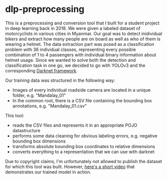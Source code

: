 # dlp-preprocessing

This is a preprocessing and conversion tool that I built for a student project in deep learning back in 2018.
We were given a labeled dataset of motorcyclists in various cities in Myanmar. Our goal was to detect inidividual bikers and extract how many people are on board as well as who of them is wearing a helmet.
The data extraction part was posed as a classification problem with 36 individual classes, representing every possible combination of 1 to 4 passengers with individual binary information about helmet usage.
Since we wanted to solve both the detection and classification task in one go, we decided to go with YOLOv3 and the corresponding [Darknet framework](https://github.com/pjreddie/darknet). 

Our training data was structured in the following way:
- Images of every individual roadside camera are located in a unique folder, e.g. "Mandalay_01"
- In the common root, there is a CSV file containing the bounding box annotations, e.g. "Mandalay_01.csv"

This tool:
- reads the CSV files and represents it in an appropriate POJO datastructure
- performs some data cleaning for obvious labeling errors, e.g. negative bounding box dimensions
- transforms absolute bounding box coordinates to relative dimensions 
- converts everything to a representation that we can use with darknet

Due to copyright claims, I'm unfortunately not allowed to publish the dataset for which this tool was built. However, [here's a short video](https://youtu.be/M4jsc0epBKo) that demonstrates our trained model in action. 

